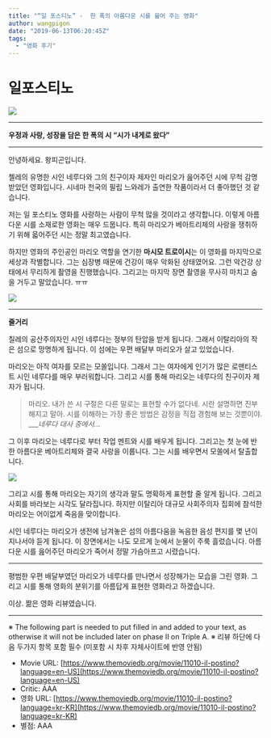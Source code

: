 ```yaml
---
title: "“일 포스티노” -  한 폭의 아름다운 시를 읊어 주는 영화"
author: wangpigon
date: "2019-06-13T06:20:45Z"
tags:
  - "영화 후기"
---
```

# 일포스티노

![](https://steemitimages.com/p/2MWgaSqKLy3pGmLaEKg5SBvwkw7gWk4PaRRFm2dWN2WG2VYEVBMggv3kVgoAQgapBY9w9cnX773rtLNuLta6PNtreC43GUAAZyfYr8MxacxV3fm4fW7nZwE19wQAveqdEejRyr4FZ5pdWn9vxALHMyeHnBLD41NzA9DMZQNwP42kDme5ek9JjFJp44mqrMGuHMGbefVhqAp2uanBFSm7HE6rYw1xBc3y7qTCr6V7RrJgUPWviw33uKbWCWHm4jbDLbJAZ2NhHv4ebB3oeDybQJxb2U6PCBfmWKnervKeWQDHDSTyGDfPTu3gLCsUBM98kJv?format=match&mode=fit)

---

**우정과 사랑, 성장을 담은 한 폭의 시 “시가 내게로 왔다”**

---

안녕하세요. 왕피곤입니다.

첼레의 유명한 시인 네루다와 그의 친구이자 제자인 마리오가 읊어주던 시에 무척 감명받았던 영화입니다. 시네마 천국의 필립 느와레가 출연한 작품이라서 더 좋아했던 것 같습니다.

저는 일 포스티노 영화를 사랑하는 사람이 무척 많을 것이라고 생각합니다. 이렇게 아름다운 시를 소재로한 영화는 매우 드뭅니다. 특히 마리오가 베아트리체의 사랑을 쟁취하기 위해 읇어주던 시는 정말 최고였습니다.

하지만 영화의 주인공인 마리오 역할을 연기한 **마시모 트로이시**는 이 영화를 마지막으로 세상과 작별합니다. 그는 심장병 때문에 건강이 매우 악화된 상태였어요. 그런 악건강 상태에서 무리하게 촬영을 진행했습니다. 그리고는 마지막 장면 촬영을 무사히 마치고 숨을 거두고 말았습니다. ㅠㅠ

![](https://steemitimages.com/0x0/https://movie-phinf.pstatic.net/20111222_11/1324492334766kc3RC_JPEG/movie_image.jpg?type=m427_320_2)

---

**줄거리**

칠레의 공산주의자인 시인 네루다는 정부의 탄압을 받게 됩니다. 그래서 이탈리아의 작은 섬으로 망명하게 됩니다. 이 섬에는 우편 배달부 마리오가 살고 있었습니다.

마리오는 아직 여자를 모르는 모쏠입니다. 그래서 그는 여자에게 인기가 많은 로맨티스트 시인 네루다를 매우 부러워합니다. 그리고 시를 통해 마리오는 네루다의 친구이자 제자가 됩니다.

> 마리오. 내가 쓴 시 구절은 다른 말로는 표현할 수가 없다네. 시란 설명하면 진부해지고 말아. 시를 이해하는 가장 좋은 방법은 감정을 직접 경험해 보는 것뿐이야.
> ____네루다 대사 중에서..._

그 이후 마리오는 네루다로 부터 작업 멘트와 시를 배우게 됩니다. 그리고는 첫 눈에 반한 아름다운 베아트리체와 결국 사랑을 이룹니다. 그는 시를 배우면서 모쏠에서 탈출합니다.

![](https://steemitimages.com/0x0/https://movie-phinf.pstatic.net/20170216_260/1487207668486pn9W1_JPEG/movie_image.jpg?type=m665_443_2)

그리고 시를 통해 마리오는 자기의 생각과 말도 명확하게 표현할 줄 알게 됩니다. 그리고 사회를 바라보는 시각도 달라집니다. 하지만 이탈리아 대규모 사회주의자 집회에 참석한 마리오는 어이없게 죽음을 맞이합니다.

시인 네루다는 마리오가 생전에 남겨놓은 섬의 아름다움을 녹음한 음성 편지를 몇 년이 지나서야 듣게 됩니다. 이 장면에서는 나도 모르게 눈에서 눈물이 주룩 흘렀습니다. 아름다운 시를 읊어주던 마리오가 죽어서 정말 가슴아프고 시렸습니다.

---

평범한 우편 배달부였던 마리오가 네루다를 만나면서 성장해가는 모습을 그린 영화. 그리고 시를 통해 영화의 분위기를 아름답게 표현한 영화라고 하겠습니다.

이상. 짦은 영화 리뷰였습니다.

---

※ The following part is needed to put filled in and added to your text, as otherwise it will not be included later on phase II on Triple A.
※ 리뷰 하단에 다음 두가지 항목 포함 필수 (미포함 시 차후 자체사이트에 반영 안됨)

- Movie URL: [https://www.themoviedb.org/movie/11010-il-postino?language=en-US](https://www.themoviedb.org/movie/11010-il-postino?language=en-US)
- Critic: AAA
- 영화 URL: [https://www.themoviedb.org/movie/11010-il-postino?language=kr-KR](https://www.themoviedb.org/movie/11010-il-postino?language=kr-KR)
- 별점: AAA